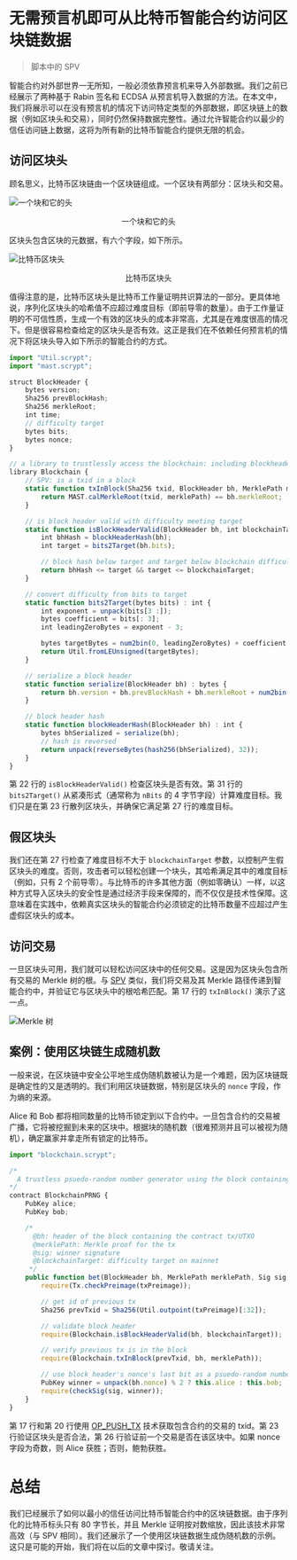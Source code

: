 # 无需预言机即可从比特币智能合约访问区块链数据

> 脚本中的 SPV

智能合约对外部世界一无所知，一般必须依靠预言机来导入外部数据。我们之前已经展示了两种基于 Rabin 签名和 ECDSA 从预言机导入数据的方法。在本文中，我们将展示可以在没有预言机的情况下访问特定类型的外部数据，即区块链上的数据（例如区块头和交易），同时仍然保持数据完整性。通过允许智能合约以最少的信任访问链上数据，这将为所有新的比特币智能合约提供无限的机会。

## 访问区块头

顾名思义，比特币区块链由一个区块链组成。一个区块有两部分：区块头和交易。

![一个块和它的头](block.png)

<center>一个块和它的头</center>


区块头包含区块的元数据，有六个字段，如下所示。

![比特币区块头](block_header.png)

<center>比特币区块头</center>

值得注意的是，比特币区块头是比特币工作量证明共识算法的一部分。更具体地说，序列化区块头的哈希值不应超过难度目标（即前导零的数量）。由于工作量证明的不可信性质，生成一个有效的区块头的成本非常高，尤其是在难度很高的情况下。但是很容易检查给定的区块头是否有效。这正是我们在不依赖任何预言机的情况下将区块头导入如下所示的智能合约的方式。

```javascript
import "Util.scrypt";
import "mast.scrypt";

struct BlockHeader {
    bytes version;
    Sha256 prevBlockHash;
    Sha256 merkleRoot;
    int time;
    // difficulty target
    bytes bits;
    bytes nonce;
}

// a library to trustlessly access the blockchain: including blockheaders and transactions
library Blockchain {
    // SPV: is a txid in a block
    static function txInBlock(Sha256 txid, BlockHeader bh, MerklePath merklePath) : bool {
        return MAST.calMerkleRoot(txid, merklePath) == bh.merkleRoot;
    }

    // is block header valid with difficulty meeting target
    static function isBlockHeaderValid(BlockHeader bh, int blockchainTarget) : bool {
        int bhHash = blockHeaderHash(bh);
        int target = bits2Target(bh.bits);

        // block hash below target and target below blockchain difficulty target
        return bhHash <= target && target <= blockchainTarget;
    }

    // convert difficulty from bits to target
    static function bits2Target(bytes bits) : int {
        int exponent = unpack(bits[3 :]);
        bytes coefficient = bits[: 3];
        int leadingZeroBytes = exponent - 3;

        bytes targetBytes = num2bin(0, leadingZeroBytes) + coefficient;
        return Util.fromLEUnsigned(targetBytes);
    }

    // serialize a block header
    static function serialize(BlockHeader bh) : bytes {
        return bh.version + bh.prevBlockHash + bh.merkleRoot + num2bin(bh.time, 4) + bh.bits + bh.nonce;
    }

    // block header hash
    static function blockHeaderHash(BlockHeader bh) : int {
        bytes bhSerialized = serialize(bh);
        // hash is reversed
        return unpack(reverseBytes(hash256(bhSerialized), 32));
    }
}
```

第 22 行的 `isBlockHeaderValid()` 检查区块头是否有效。第 31 行的 `bits2Target()` 从紧凑形式（通常称为 `nBits` 的 4 字节字段）计算难度目标。我们只是在第 23 行散列区块头，并确保它满足第 27 行的难度目标。

## 假区块头

我们还在第 27 行检查了难度目标不大于 `blockchainTarget` 参数，以控制产生假区块头的难度。否则，攻击者可以轻松创建一个块头，其哈希满足其中的难度目标（例如，只有 2 个前导零）。与比特币的许多其他方面（例如零确认）一样，以这种方式导入区块头的安全性是通过经济手段来保障的，而不仅仅是技术性保障。这意味着在实践中，依赖真实区块头的智能合约必须锁定的比特币数量不应超过产生虚假区块头的成本。

## 访问交易

一旦区块头可用，我们就可以轻松访问区块中的任何交易。这是因为区块头包含所有交易的 Merkle 树的根。与 [SPV](https://wiki.bitcoinsv.io/index.php/Simplified_Payment_Verification) 类似，我们将交易及其 Merkle 路径传递到智能合约中，并验证它与区块头中的根哈希匹配。第 17 行的 `txInBlock()` 演示了这一点。

![ Merkle 树](merke_tree.png)

## 案例：使用区块链生成随机数 

一般来说，在区块链中安全公平地生成伪随机数被认为是一个难题，因为区块链既是确定性的又是透明的。我们利用区块链数据，特别是区块头的 `nonce` 字段，作为熵的来源。

Alice 和 Bob 都将相同数量的比特币锁定到以下合约中。一旦包含合约的交易被广播，它将被挖掘到未来的区块中。根据块的随机数（很难预测并且可以被视为随机），确定赢家并拿走所有锁定的比特币。

```javascript
import "blockchain.scrypt";

/*
  A trustless psuedo-random number generator using the block containing the deployed contract tx as an entropy source
*/
contract BlockchainPRNG {
    PubKey alice;
    PubKey bob;

    /*
      @bh: header of the block containing the contract tx/UTXO
      @merklePath: Merkle proof for the tx
      @sig: winner signature
      @blockchainTarget: difficulty target on mainnet
     */
    public function bet(BlockHeader bh, MerklePath merklePath, Sig sig, int blockchainTarget, SigHashPreimage txPreimage) {
        require(Tx.checkPreimage(txPreimage));

        // get id of previous tx
        Sha256 prevTxid = Sha256(Util.outpoint(txPreimage)[:32]);

        // validate block header
        require(Blockchain.isBlockHeaderValid(bh, blockchainTarget));

        // verify previous tx is in the block
        require(Blockchain.txInBlock(prevTxid, bh, merklePath));

        // use block header's nonce's last bit as a psuedo-random number
        PubKey winner = unpack(bh.nonce) % 2 ? this.alice : this.bob;
        require(checkSig(sig, winner));
    }
}
```

第 17 行和第 20 行使用 [OP_PUSH_TX](https://blog.csdn.net/freedomhero/article/details/107306604) 技术获取包含合约的交易的 txid。第 23 行验证区块头是否合法，第 26 行验证前一个交易是否在该区块中。如果 nonce 字段为奇数，则 Alice 获胜；否则，鲍勃获胜。

# 总结

我们已经展示了如何以最小的信任访问比特币智能合约中的区块链数据。由于序列化的比特币标头只有 80 字节长，并且 Merkle 证明按对数缩放，因此该技术非常高效（与 SPV 相同）。我们还展示了一个使用区块链数据生成伪随机数的示例。这只是可能的开始，我们将在以后的文章中探讨。敬请关注。





